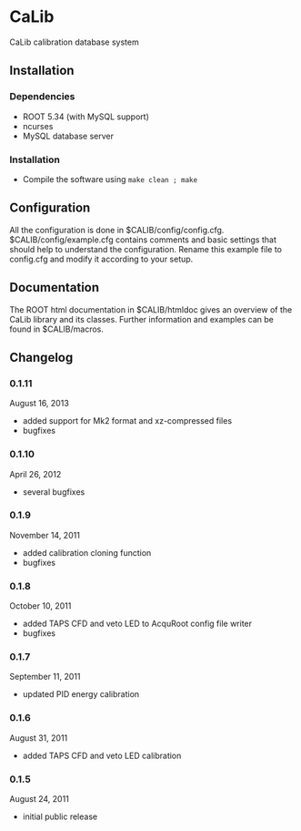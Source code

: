 CaLib
=====

CaLib calibration database system

Installation
------------

### Dependencies
* ROOT 5.34 (with MySQL support)
* ncurses
* MySQL database server

### Installation
* Compile the software using `make clean ; make`

Configuration
-------------

All the configuration is done in $CALIB/config/config.cfg.  
$CALIB/config/example.cfg contains comments and basic settings that should
help to understand the configuration. Rename this example file to config.cfg
and modify it according to your setup.

Documentation
-------------

The ROOT html documentation in $CALIB/htmldoc gives an overview of the 
CaLib library and its classes.
Further information and examples can be found in $CALIB/macros.

Changelog
---------

### 0.1.11
August 16, 2013
* added support for Mk2 format and xz-compressed files
* bugfixes

### 0.1.10
April 26, 2012
* several bugfixes

### 0.1.9
November 14, 2011
* added calibration cloning function
* bugfixes

### 0.1.8
October 10, 2011
* added TAPS CFD and veto LED to AcquRoot config file writer
* bugfixes

### 0.1.7
September 11, 2011
* updated PID energy calibration

### 0.1.6
August 31, 2011
* added TAPS CFD and veto LED calibration

### 0.1.5
August 24, 2011
* initial public release

